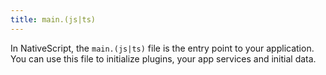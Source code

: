 ```yaml
---
title: main.(js|ts)
---
```


In NativeScript, the `main.(js|ts)` file is the entry point to your application. You can use this file to initialize plugins, your app services and initial data.

